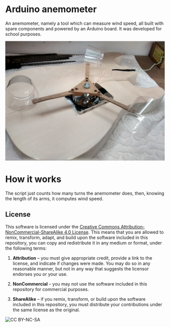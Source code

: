 # Arduino anemometer

An anemometer, namely a tool  which can measure wind speed, all built with spare components and powered by an Arduino board. It was developed for school purposes.

![Picture](photos/IMG_20151022_154947.jpg)

# How it works

The script just counts how many turns the anemometer does, then, knowing the length of its arms, it computes wind speed.

## License

This software is licensed under the [Creative Commons Attribution-NonCommercial-ShareAlike 4.0 License](https://creativecommons.org/licenses/by-nc-sa/3.0/it/deed.en). This means that you are allowed to remix, transform, adapt, and build upon the software included in this repository, you can copy and redistribute it in any medium or format, under the following terms:

1. **Attribution** &ndash; you must give appropriate credit, provide a link to the license, and indicate if changes were made. You may do so in any reasonable manner, but not in any way that suggests the licensor endorses you or your use.

2. **NonCommercial** &ndash; you may not use the software included in this repository for commercial purposes.

3. **ShareAlike** &ndash; if you remix, transform, or build upon the software included in this repository, you must distribute your contributions under the same license as the original.

![CC BY-NC-SA](https://i.creativecommons.org/l/by-nc-sa/4.0/88x31.png)